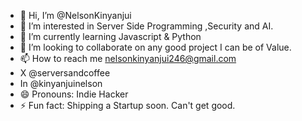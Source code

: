 - 👋 Hi, I’m @NelsonKinyanjui
- 👀 I’m interested in Server Side Programming ,Security and AI.
- 🌱 I’m currently learning Javascript  & Python
- 💞️ I’m looking to collaborate on any good project I can be of Value.
- 📫 How to reach me nelsonkinyanjui246@gmail.com
- X @serversandcoffee
- In @kinyanjuinelson
- 😄 Pronouns: Indie Hacker
- ⚡ Fun fact: Shipping a Startup soon. Can't get good.

<!---
NelsonKinyanjui/NelsonKinyanjui is a ✨ special ✨ repository because its `README.md` (this file) appears on your GitHub profile.
You can click the Preview link to take a look at your changes.
--->
